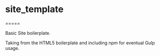 # site_template

=====

Basic Site boilerplate.

Taking from the HTML5 boilerplate and including npm for eventual Gulp usage.
